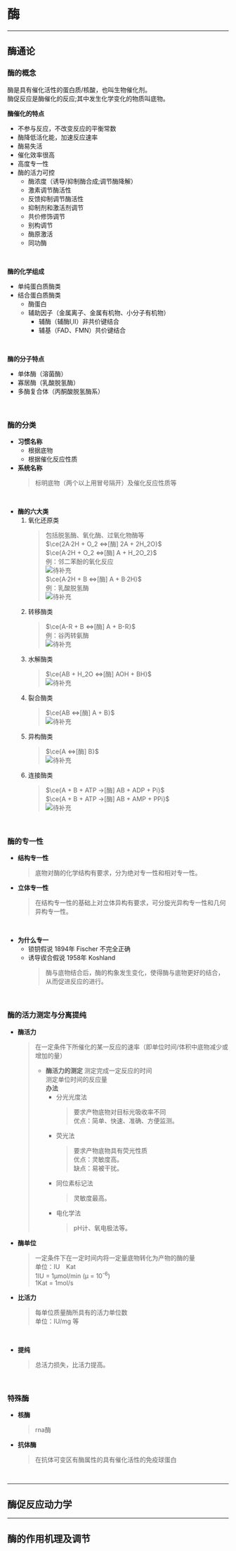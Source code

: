 # 酶

***

## 酶通论
### 酶的概念
酶是具有催化活性的蛋白质/核酸，也叫生物催化剂。<br>酶促反应是酶催化的反应;其中发生化学变化的物质叫底物。

**酶催化的特点**
  * 不参与反应，不改变反应的平衡常数
  * 酶降低活化能，加速反应速率
  * 酶易失活
  * 催化效率很高
  * 高度专一性
  * 酶的活力可控
    * 酶浓度（诱导/抑制酶合成;调节酶降解）
    * 激素调节酶活性
    * 反馈抑制调节酶活性
    * 抑制剂和激活剂调节
    * 共价修饰调节
    * 别构调节
    * 酶原激活
    * 同功酶

<br>

**酶的化学组成**
  * 单纯蛋白质酶类
  * 结合蛋白质酶类
    * 酶蛋白
    * 辅助因子（金属离子、金属有机物、小分子有机物）
      * 辅酶（辅酶I,II）非共价键结合
      * 辅基（FAD、FMN）共价键结合
  
<br>

**酶的分子特点**
  * 单体酶（溶菌酶）
  * 寡居酶（乳酸脱氢酶）
  * 多酶复合体（丙酮酸脱氢酶系）

<br>

### 酶的分类
* **习惯名称**
  *  根据底物
  *  根据催化反应性质
* **系统名称**
  > 标明底物（两个以上用冒号隔开）及催化反应性质等

<br>

* **酶的六大类**
  1. 氧化还原类
     > 包括脱氢酶、氧化酶、过氧化物酶等<br>$\ce{2A·2H + O_2 <=>[酶] 2A + 2H_2O}$<br>$\ce{A·2H + O_2 <=>[酶] A + H_2O_2}$<br>例：邻二苯酚的氧化反应<br>![待补充]()<br>$\ce{A·2H + B <=>[酶] A + B·2H}$<br>例：乳酸脱氢酶<br>![待补充]()
  2. 转移酶类
     > $\ce{A-R + B <=>[酶] A + B-R}$<br>例：谷丙转氨酶<br>![待补充]()
  3. 水解酶类
     > $\ce{AB + H_2O <=>[酶] AOH + BH}$<br>![待补充]()
  4. 裂合酶类
     > $\ce{AB <=>[酶] A + B}$<br>![待补充]()
  5. 异构酶类
     > $\ce{A <=>[酶] B}$<br>![待补充]()
  6. 连接酶类
     > $\ce{A + B + ATP ->[酶] AB + ADP + Pi}$<br>$\ce{A + B + ATP ->[酶] AB + AMP + PPi}$<br>![待补充]()

<br>

### 酶的专一性
* **结构专一性**
  > 底物对酶的化学结构有要求，分为绝对专一性和相对专一性。
* **立体专一性**
  > 在结构专一性的基础上对立体异构有要求，可分旋光异构专一性和几何异构专一性。

<br>

* **为什么专一**
  * 锁钥假说 1894年 Fischer 不完全正确
  * 诱导锲合假说 1958年 Koshland 
    > 酶与底物结合后，酶的构象发生变化，使得酶与底物更好的结合，从而促进反应的进行。

<br>

### 酶的活力测定与分离提纯

* **酶活力**
  > 在一定条件下所催化的某一反应的速率（即单位时间/体积中底物减少或增加的量）
  > * **酶活力的测定**
  >   测定完成一定反应的时间<br>测定单位时间的反应量<br>
  >   **办法**
  >   * 分光光度法
  >     > 要求产物底物对目标光吸收率不同<br>优点：简单、快速、准确、方便监测。
  >   * 荧光法
  >     > 要求产物底物具有荧光性质<br>优点：灵敏度高。<br>缺点：易被干扰。
  >   * 同位素标记法
  >     > 灵敏度最高。
  >   * 电化学法
  >     > pH计、氧电极法等。
* **酶单位**
  > 一定条件下在一定时间内将一定量底物转化为产物的酶的量<br>单位：IU&emsp;Kat<br>1IU = 1μmol/min (μ = 10<sup>-6</sup>)<br>1Kat = 1mol/s
* **比活力**
  > 每单位质量酶所具有的活力单位数<br>单位：IU/mg 等

<br>

* **提纯**
  > 总活力损失，比活力提高。

<br>

### 特殊酶

* **核酶**
  > rna酶
* **抗体酶**
  > 在抗体可变区有酶属性的具有催化活性的免疫球蛋白

<br>

***

## 酶促反应动力学


***

## 酶的作用机理及调节
